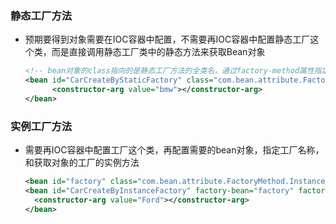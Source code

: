 ### 静态工厂方法
  + 预期要得到对象需要在IOC容器中配置，不需要再IOC容器中配置静态工厂这个类，而是直接调用静态工厂类中的静态方法来获取Bean对象
    ```xml
    <!-- bean对象的class指向的是静态工厂方法的全类名，通过factory-method属性指定静态方法, constructor-arg来传参数给静态方法-->
    <bean id="CarCreateByStaticFactory" class="com.bean.attribute.FactoryMethod.StaticFactoryMethod" factory-method="getCarByBrand">
		  <constructor-arg value="bmw"></constructor-arg>
    </bean>
    ```
### 实例工厂方法
  + 需要再IOC容器中配置工厂这个类，再配置需要的bean对象，指定工厂名称，和获取对象的工厂的实例方法
    ```xml
    <bean id="factory" class="com.bean.attribute.FactoryMethod.InstanceFactoryMethod"></bean>
    <bean id="CarCreateByInstanceFactory" factory-bean="factory" factory-method="getCarByBrand">
      <constructor-arg value="Ford"></constructor-arg>
    </bean>
    ```

